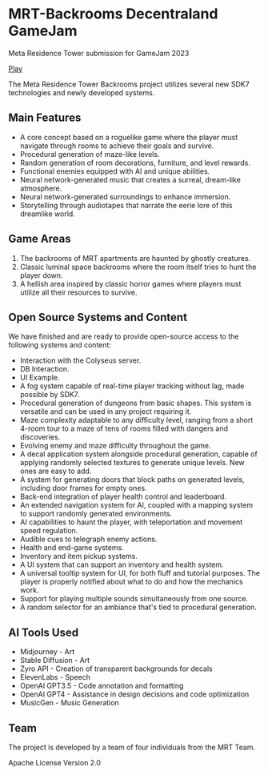 # MRT-Backrooms Decentraland GameJam
Meta Residence Tower submission for GameJam 2023

[Play](https://play.decentraland.org/?realm=8metagames.dcl.et)


The Meta Residence Tower Backrooms project utilizes several new SDK7 technologies and newly developed systems. 

## Main Features

- A core concept based on a roguelike game where the player must navigate through rooms to achieve their goals and survive.
- Procedural generation of maze-like levels.
- Random generation of room decorations, furniture, and level rewards.
- Functional enemies equipped with AI and unique abilities.
- Neural network-generated music that creates a surreal, dream-like atmosphere.
- Neural network-generated surroundings to enhance immersion.
- Storytelling through audiotapes that narrate the eerie lore of this dreamlike world.

## Game Areas

1. The backrooms of MRT apartments are haunted by ghostly creatures.
2. Classic luminal space backrooms where the room itself tries to hunt the player down.
3. A hellish area inspired by classic horror games where players must utilize all their resources to survive.

## Open Source Systems and Content

We have finished and are ready to provide open-source access to the following systems and content:

- Interaction with the Colyseus server.
- DB Interaction.
- UI Example.
- A fog system capable of real-time player tracking without lag, made possible by SDK7.
- Procedural generation of dungeons from basic shapes. This system is versatile and can be used in any project requiring it.
- Maze complexity adaptable to any difficulty level, ranging from a short 4-room tour to a maze of tens of rooms filled with dangers and discoveries.
- Evolving enemy and maze difficulty throughout the game.
- A decal application system alongside procedural generation, capable of applying randomly selected textures to generate unique levels. New ones are easy to add.
- A system for generating doors that block paths on generated levels, including door frames for empty ones.
- Back-end integration of player health control and leaderboard.
- An extended navigation system for AI, coupled with a mapping system to support randomly generated environments.
- AI capabilities to haunt the player, with teleportation and movement speed regulation.
- Audible cues to telegraph enemy actions.
- Health and end-game systems.
- Inventory and item pickup systems.
- A UI system that can support an inventory and health system.
- A universal tooltip system for UI, for both fluff and tutorial purposes. The player is properly notified about what to do and how the mechanics work.
- Support for playing multiple sounds simultaneously from one source.
- A random selector for an ambiance that's tied to procedural generation.

## AI Tools Used

- Midjourney - Art 
- Stable Diffusion - Art 
- Zyro API - Creation of transparent backgrounds for decals 
- ElevenLabs - Speech 
- OpenAI GPT3.5 - Code annotation and formatting 
- OpenAI GPT4 - Assistance in design decisions and code optimization 
- MusicGen - Music Generation


## Team 

The project is developed by a team of four individuals from the MRT Team.


Apache License Version 2.0
